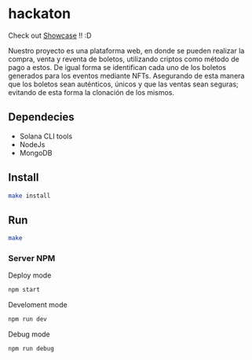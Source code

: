 # hackaton
Check out [Showcase](http://52.14.62.68:80/) !! :D

Nuestro proyecto es una plataforma web, en donde se pueden realizar la compra, venta y reventa de boletos, utilizando criptos como método de pago a estos. De igual forma se identifican cada uno de los boletos generados para los eventos mediante NFTs. Asegurando de esta manera que los boletos sean auténticos, únicos y que las ventas sean seguras; evitando de esta forma la clonación de los mismos.

## Dependecies

- Solana CLI tools
- NodeJs
- MongoDB

## Install
```bash
make install
```

## Run
```bash
make
```
### Server NPM
Deploy mode
```bash
npm start
```
Develoment mode
```bash
npm run dev
```
Debug mode
```bash
npm run debug
```
